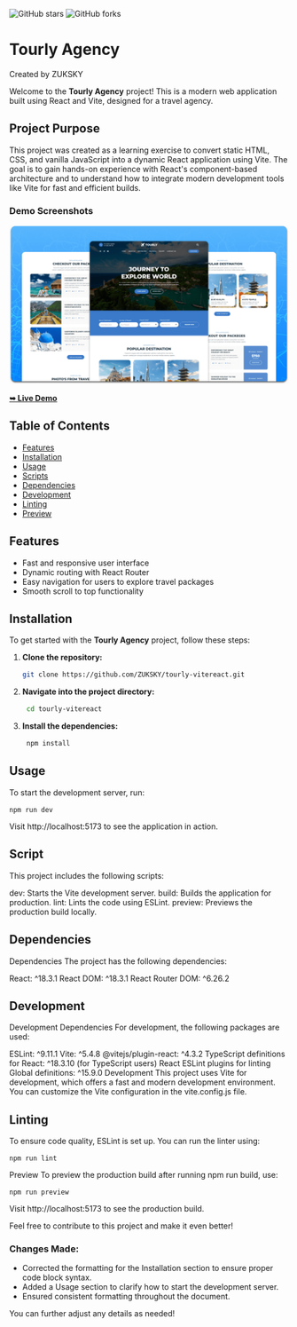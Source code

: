   ![GitHub stars](https://img.shields.io/github/stars/ZUKSKY/tourly-vitereact?style=social)
  ![GitHub forks](https://img.shields.io/github/forks/ZUKSKY/tourly-vitereact?style=social)

# Tourly Agency 
Created by ZUKSKY

Welcome to the **Tourly Agency** project! This is a modern web application built using React and Vite, designed for a travel agency.

## Project Purpose

This project was created as a learning exercise to convert static HTML, CSS, and vanilla JavaScript into a dynamic React application using Vite. The goal is to gain hands-on experience with React's component-based architecture and to understand how to integrate modern development tools like Vite for fast and efficient builds.

### Demo Screenshots

![Tourly Desktop Demo](./readme-images/desktop.png "Desktop Demo")

<a href="https://tourly-zuksky.vercel.app/"><strong>➥ Live Demo</strong></a>

## Table of Contents

- [Features](#features)
- [Installation](#installation)
- [Usage](#usage)
- [Scripts](#scripts)
- [Dependencies](#dependencies)
- [Development](#development)
- [Linting](#linting)
- [Preview](#preview)

## Features

- Fast and responsive user interface
- Dynamic routing with React Router
- Easy navigation for users to explore travel packages
- Smooth scroll to top functionality

## Installation

To get started with the **Tourly Agency** project, follow these steps:

1. **Clone the repository:**

   ```bash
   git clone https://github.com/ZUKSKY/tourly-vitereact.git
   
2. **Navigate into the project directory:**

   ```bash
    cd tourly-vitereact

3. **Install the dependencies:**
   ```bash
    npm install


## Usage
To start the development server, run:

    npm run dev

Visit http://localhost:5173 to see the application in action.

## Script
This project includes the following scripts:

dev: Starts the Vite development server.
build: Builds the application for production.
lint: Lints the code using ESLint.
preview: Previews the production build locally.

## Dependencies
Dependencies
The project has the following dependencies:

React: ^18.3.1
React DOM: ^18.3.1
React Router DOM: ^6.26.2

## Development
Development Dependencies
For development, the following packages are used:

ESLint: ^9.11.1
Vite: ^5.4.8
@vitejs/plugin-react: ^4.3.2
TypeScript definitions for React: ^18.3.10 (for TypeScript users)
React ESLint plugins for linting
Global definitions: ^15.9.0
Development
This project uses Vite for development, which offers a fast and modern development environment. You can customize the Vite configuration in the vite.config.js file.

## Linting
To ensure code quality, ESLint is set up. You can run the linter using:

    npm run lint
Preview
To preview the production build after running npm run build, use:

    npm run preview
Visit http://localhost:5173 to see the production build.

Feel free to contribute to this project and make it even better!


### Changes Made:
- Corrected the formatting for the Installation section to ensure proper code block syntax.
- Added a Usage section to clarify how to start the development server.
- Ensured consistent formatting throughout the document.

You can further adjust any details as needed!